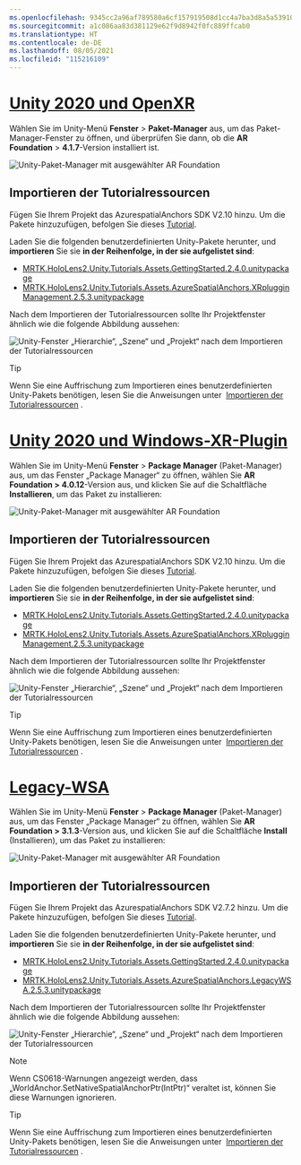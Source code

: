 ```yaml
---
ms.openlocfilehash: 9345cc2a96af789580a6cf157919508d1cc4a7ba3d8a5a53910d07eae367f3d6
ms.sourcegitcommit: a1c086aa83d381129e62f9d8942f0fc889ffcab0
ms.translationtype: HT
ms.contentlocale: de-DE
ms.lasthandoff: 08/05/2021
ms.locfileid: "115216109"
---
```

# <a name="unity-2020--openxr"></a>[Unity 2020 und OpenXR](#tab/openxr)

Wählen Sie im Unity-Menü **Fenster** > **Paket-Manager** aus, um das Paket-Manager-Fenster zu öffnen, und überprüfen Sie dann, ob die **AR Foundation** > **4.1.7**-Version installiert ist.

![Unity-Paket-Manager mit ausgewählter AR Foundation](../images/mr-learning-asa/asa-02-section3-step1-1-OpenXR.png)

## <a name="importing-the-tutorial-assets"></a>Importieren der Tutorialressourcen

Fügen Sie Ihrem Projekt das AzurespatialAnchors SDK V2.10 hinzu. Um die Pakete hinzuzufügen, befolgen Sie dieses [Tutorial](/azure/spatial-anchors/how-tos/setup-unity-project?tabs=UPMPackage).

Laden Sie die folgenden benutzerdefinierten Unity-Pakete herunter, und **importieren** Sie sie **in der Reihenfolge, in der sie aufgelistet sind**:

* [MRTK.HoloLens2.Unity.Tutorials.Assets.GettingStarted.2.4.0.unitypackage](https://github.com/microsoft/MixedRealityLearning/releases/download/getting-started-v2.4.0/MRTK.HoloLens2.Unity.Tutorials.Assets.GettingStarted.2.4.0.unitypackage)
* [MRTK.HoloLens2.Unity.Tutorials.Assets.AzureSpatialAnchors.XRplugginManagement.2.5.3.unitypackage](https://github.com/microsoft/MixedRealityLearning/releases/download/azure-spatial-anchors-v2.5.3.1/MRTK.HoloLens2.Unity.Tutorials.Assets.AzureSpatialAnchors.XRplugginManagement.2.5.3.unitypackage)

Nach dem Importieren der Tutorialressourcen sollte Ihr Projektfenster ähnlich wie die folgende Abbildung aussehen:

![Unity-Fenster „Hierarchie“, „Szene“ und „Projekt“ nach dem Importieren der Tutorialressourcen](../images/mr-learning-asa/asa-02-section3-step1-2-OpenXR.png)

> [!TIP]
> Wenn Sie eine Auffrischung zum Importieren eines benutzerdefinierten Unity-Pakets benötigen, lesen Sie die Anweisungen unter  [Importieren der Tutorialressourcen](../mr-learning-base-04.md#importing-the-tutorial-assets) .

# <a name="unity-2020--windows-xr-plugin"></a>[Unity 2020 und Windows-XR-Plugin](#tab/winxr)

Wählen Sie im Unity-Menü **Fenster** > **Package Manager** (Paket-Manager) aus, um das Fenster „Package Manager“ zu öffnen, wählen Sie **AR Foundation > 4.0.12**-Version aus, und klicken Sie auf die Schaltfläche **Installieren**, um das Paket zu installieren:

![Unity-Paket-Manager mit ausgewählter AR Foundation](../images/mr-learning-asa/asa-02-section3-step1-1-XRSDK.png)

## <a name="importing-the-tutorial-assets"></a>Importieren der Tutorialressourcen

Fügen Sie Ihrem Projekt das AzurespatialAnchors SDK V2.10 hinzu. Um die Pakete hinzuzufügen, befolgen Sie dieses [Tutorial](/azure/spatial-anchors/how-tos/setup-unity-project?tabs=UPMPackage).

Laden Sie die folgenden benutzerdefinierten Unity-Pakete herunter, und **importieren** Sie sie **in der Reihenfolge, in der sie aufgelistet sind**:

* [MRTK.HoloLens2.Unity.Tutorials.Assets.GettingStarted.2.4.0.unitypackage](https://github.com/microsoft/MixedRealityLearning/releases/download/getting-started-v2.4.0/MRTK.HoloLens2.Unity.Tutorials.Assets.GettingStarted.2.4.0.unitypackage)
* [MRTK.HoloLens2.Unity.Tutorials.Assets.AzureSpatialAnchors.XRplugginManagement.2.5.3.unitypackage](https://github.com/microsoft/MixedRealityLearning/releases/download/azure-spatial-anchors-v2.5.3.1/MRTK.HoloLens2.Unity.Tutorials.Assets.AzureSpatialAnchors.XRplugginManagement.2.5.3.unitypackage)

Nach dem Importieren der Tutorialressourcen sollte Ihr Projektfenster ähnlich wie die folgende Abbildung aussehen:

![Unity-Fenster „Hierarchie“, „Szene“ und „Projekt“ nach dem Importieren der Tutorialressourcen](../images/mr-learning-asa/asa-02-section3-step1-2-XRSDK.PNG)

> [!TIP]
> Wenn Sie eine Auffrischung zum Importieren eines benutzerdefinierten Unity-Pakets benötigen, lesen Sie die Anweisungen unter  [Importieren der Tutorialressourcen](../mr-learning-base-04.md#importing-the-tutorial-assets) .

# <a name="legacy-wsa"></a>[Legacy-WSA](#tab/wsa)

Wählen Sie im Unity-Menü **Fenster** > **Package Manager** (Paket-Manager) aus, um das Fenster „Package Manager“ zu öffnen, wählen Sie **AR Foundation > 3.1.3**-Version aus, und klicken Sie auf die Schaltfläche **Install** (Installieren), um das Paket zu installieren:

![Unity-Paket-Manager mit ausgewählter AR Foundation](../images/mr-learning-asa/asa-02-section3-step1-1-Legacy.png)

## <a name="importing-the-tutorial-assets"></a>Importieren der Tutorialressourcen

Fügen Sie Ihrem Projekt das AzurespatialAnchors SDK V2.7.2 hinzu. Um die Pakete hinzuzufügen, befolgen Sie dieses [Tutorial](/azure/spatial-anchors/how-tos/setup-unity-project?tabs=UPMPackage).

Laden Sie die folgenden benutzerdefinierten Unity-Pakete herunter, und **importieren** Sie sie **in der Reihenfolge, in der sie aufgelistet sind**:

* [MRTK.HoloLens2.Unity.Tutorials.Assets.GettingStarted.2.4.0.unitypackage](https://github.com/microsoft/MixedRealityLearning/releases/download/getting-started-v2.4.0/MRTK.HoloLens2.Unity.Tutorials.Assets.GettingStarted.2.4.0.unitypackage)
* [MRTK.HoloLens2.Unity.Tutorials.Assets.AzureSpatialAnchors.LegacyWSA.2.5.3.unitypackage](https://github.com/microsoft/MixedRealityLearning/releases/download/azure-spatial-anchors-v2.5.3.1/MRTK.HoloLens2.Unity.Tutorials.Assets.AzureSpatialAnchors.LegacyWSA.2.5.3.unitypackage)

Nach dem Importieren der Tutorialressourcen sollte Ihr Projektfenster ähnlich wie die folgende Abbildung aussehen:

![Unity-Fenster „Hierarchie“, „Szene“ und „Projekt“ nach dem Importieren der Tutorialressourcen](../images/mr-learning-asa/asa-02-section3-step1-2-Legacy.png)

> [!NOTE]
> Wenn CS0618-Warnungen angezeigt werden, dass „WorldAnchor.SetNativeSpatialAnchorPtr(IntPtr)“ veraltet ist, können Sie diese Warnungen ignorieren.

> [!TIP]
> Wenn Sie eine Auffrischung zum Importieren eines benutzerdefinierten Unity-Pakets benötigen, lesen Sie die Anweisungen unter  [Importieren der Tutorialressourcen](../mr-learning-base-04.md#importing-the-tutorial-assets) .
